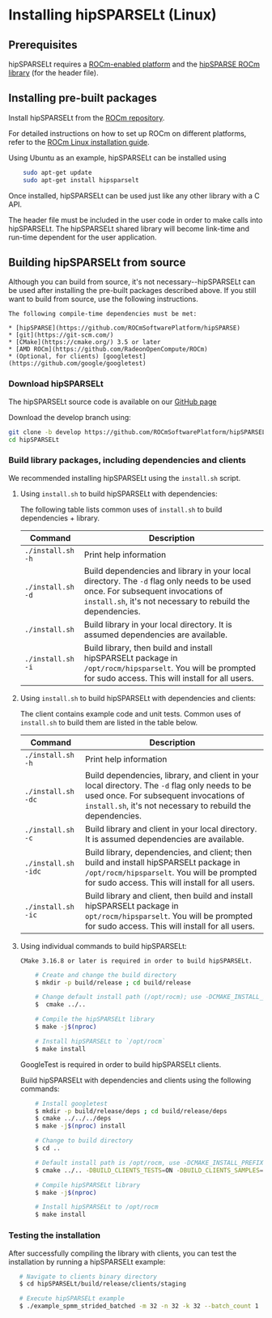 # Installing hipSPARSELt (Linux)

## Prerequisites

hipSPARSELt requires a [ROCm-enabled platform](https://rocm.github.io/) and the
[hipSPARSE ROCm library](https://github.com/ROCmSoftwarePlatform/hipSPARSE) (for the header file).

## Installing pre-built packages

Install hipSPARSELt from the
[ROCm repository](https://rocm.github.io/ROCmInstall.html#installing-from-amd-rocm-repositories).

For detailed instructions on how to set up ROCm on different platforms, refer to the
[ROCm Linux installation guide](https://rocm.docs.amd.com/en/develop/tutorials/install/linux/index.html).

Using Ubuntu as an example, hipSPARSELt can be installed using

```bash
    sudo apt-get update
    sudo apt-get install hipsparselt
```

Once installed, hipSPARSELt can be used just like any other library with a C API.

The header file must be included in the user code in order to make calls into hipSPARSELt. The
hipSPARSELt shared library will become link-time and run-time dependent for the user application.

## Building hipSPARSELt from source

Although you can build from source, it's not necessary--hipSPARSELt can be used after installing the
pre-built packages described above. If you still want to build from source, use the following
instructions.

```{note}
The following compile-time dependencies must be met:

* [hipSPARSE](https://github.com/ROCmSoftwarePlatform/hipSPARSE)
* [git](https://git-scm.com/)
* [CMake](https://cmake.org/) 3.5 or later
* [AMD ROCm](https://github.com/RadeonOpenCompute/ROCm)
* (Optional, for clients) [googletest](https://github.com/google/googletest)
```

### Download hipSPARSELt

The hipSPARSELt source code is available on our
[GitHub page](https://github.com/ROCmSoftwarePlatform/hipSPARSELt)

Download the develop branch using:

```bash
git clone -b develop https://github.com/ROCmSoftwarePlatform/hipSPARSELt.git
cd hipSPARSELt
```

### Build library packages, including dependencies and clients

We recommended installing hipSPARSELt using the `install.sh` script.

1. Using `install.sh` to build hipSPARSELt with dependencies:

    The following table lists common uses of `install.sh` to build dependencies + library.

    | Command | Description |
    |-------------|--------------|
    | `./install.sh -h` | Print help information |
    | `./install.sh -d` | Build dependencies and library in your local directory. The `-d` flag only needs to be used once. For subsequent invocations of `install.sh`, it's not necessary to rebuild the dependencies. |
    | `./install.sh` | Build library in your local directory. It is assumed dependencies are available. |
    | `./install.sh -i` | Build library, then build and install hipSPARSELt package in `/opt/rocm/hipsparselt`. You will be prompted for sudo access. This will install for all users. |

2. Using `install.sh` to build hipSPARSELt with dependencies and clients:

    The client contains example code and unit tests. Common uses of `install.sh` to build them are listed in the table below.

    | Command | Description |
    |-------------|--------------|
    | `./install.sh -h` | Print help information |
    | `./install.sh -dc` | Build dependencies, library, and client in your local directory. The `-d` flag only needs to be used once. For subsequent invocations of `install.sh`, it's not necessary to rebuild the dependencies. |
    | `./install.sh -c` | Build library and client in your local directory. It is assumed dependencies are available. |
    | `./install.sh -idc` | Build library, dependencies, and client; then build and install hipSPARSELt package in `/opt/rocm/hipsparselt`. You will be prompted for sudo access. This will install for all users. |
    | `./install.sh -ic` | Build library and client, then build and install hipSPARSELt package in `opt/rocm/hipsparselt`. You will be prompted for sudo access. This will install for all users. |

3. Using individual commands to build hipSPARSELt:

    ```{note}
    CMake 3.16.8 or later is required in order to build hipSPARSELt.
    ```

    ```bash
        # Create and change the build directory
        $ mkdir -p build/release ; cd build/release

        # Change default install path (/opt/rocm); use -DCMAKE_INSTALL_PREFIX=<path> to adjust the path
        $  cmake ../..

        # Compile the hipSPARSELt library
        $ make -j$(nproc)

        # Install hipSPARSELt to `/opt/rocm`
        $ make install
      ```

    GoogleTest is required in order to build hipSPARSELt clients.

    Build hipSPARSELt with dependencies and clients using the following commands:

    ```bash
        # Install googletest
        $ mkdir -p build/release/deps ; cd build/release/deps
        $ cmake ../../../deps
        $ make -j$(nproc) install

        # Change to build directory
        $ cd ..

        # Default install path is /opt/rocm, use -DCMAKE_INSTALL_PREFIX=<path> to adjust it
        $ cmake ../.. -DBUILD_CLIENTS_TESTS=ON -DBUILD_CLIENTS_SAMPLES=ON

        # Compile hipSPARSELt library
        $ make -j$(nproc)

        # Install hipSPARSELt to /opt/rocm
        $ make install
     ```

### Testing the installation

After successfully compiling the library with clients, you can test the installation by running a hipSPARSELt example:

``` bash
   # Navigate to clients binary directory
   $ cd hipSPARSELt/build/release/clients/staging

   # Execute hipSPARSELt example
   $ ./example_spmm_strided_batched -m 32 -n 32 -k 32 --batch_count 1
```
